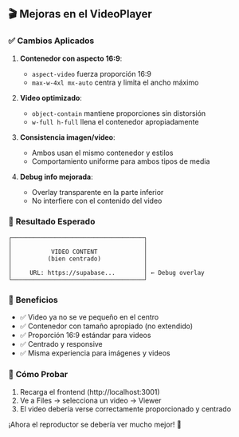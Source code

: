 ## 🎬 Mejoras en el VideoPlayer

### ✅ **Cambios Aplicados**

1. **Contenedor con aspecto 16:9**:
   - `aspect-video` fuerza proporción 16:9
   - `max-w-4xl mx-auto` centra y limita el ancho máximo

2. **Video optimizado**:
   - `object-contain` mantiene proporciones sin distorsión
   - `w-full h-full` llena el contenedor apropiadamente

3. **Consistencia imagen/video**:
   - Ambos usan el mismo contenedor y estilos
   - Comportamiento uniforme para ambos tipos de media

4. **Debug info mejorada**:
   - Overlay transparente en la parte inferior
   - No interfiere con el contenido del video

### 📱 **Resultado Esperado**

```
┌─────────────────────────────────────┐
│                                     │
│           VIDEO CONTENT             │
│          (bien centrado)            │
│                                     │
│     URL: https://supabase...        │ ← Debug overlay
└─────────────────────────────────────┘
```

### 🎯 **Beneficios**

- ✅ Video ya no se ve pequeño en el centro
- ✅ Contenedor con tamaño apropiado (no extendido)
- ✅ Proporción 16:9 estándar para videos
- ✅ Centrado y responsive
- ✅ Misma experiencia para imágenes y videos

### 🚀 **Cómo Probar**

1. Recarga el frontend (http://localhost:3001)
2. Ve a Files → selecciona un video → Viewer
3. El video debería verse correctamente proporcionado y centrado

¡Ahora el reproductor se debería ver mucho mejor! 🎉
